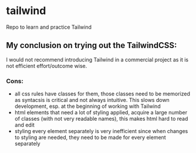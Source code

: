 # tailwind
Repo to learn and practice Tailwind

## My conclusion on trying out the TailwindCSS:
I would not recommend introducing Tailwind in a commercial project as it is not efficient effort/outcome wise.

### Cons:
- all css rules have classes for them, those classes need to be memorized as syntacsis is critical and not always intuitive. This slows down development, esp. at the beginning of working with Tailwind
- html elements that need a lot of styling applied, acquire a large number of classes (with not very readable names), this makes html hard to read and edit
- styling every element separately is very inefficient since when changes to styling are needed, they need to be made for every element separately
